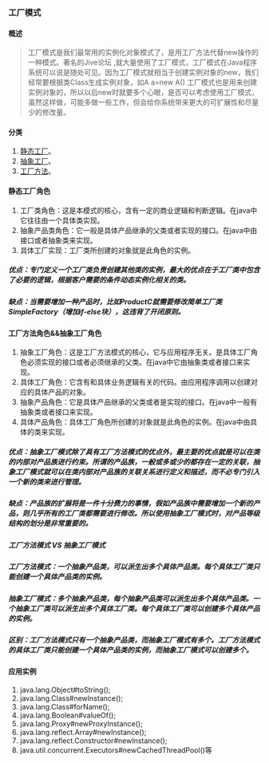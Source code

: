 ### 工厂模式
#### 概述
>工厂模式是我们最常用的实例化对象模式了，是用工厂方法代替new操作的一种模式。著名的Jive论坛 ,就大量使用了工厂模式，工厂模式在Java程序系统可以说是随处可见。因为工厂模式就相当于创建实例对象的new，我们经常要根据类Class生成实例对象，如A a=new A() 工厂模式也是用来创建实例对象的，所以以后new时就要多个心眼，是否可以考虑使用工厂模式，虽然这样做，可能多做一些工作，但会给你系统带来更大的可扩展性和尽量少的修改量。

#### 分类
1. [静态工厂](../src/factory/staticfactory/StaticFactoryTest.java)。
2. [抽象工厂](../src/factory/abstractfactory/AbstractFactoryTest.java)。
3. [工厂方法](../src/factory/methodfactory/MethodFactoryTest.java)。

#### 静态工厂角色
1. 工厂类角色：这是本模式的核心，含有一定的商业逻辑和判断逻辑。在java中它往往由一个具体类实现。
2. 抽象产品类角色：它一般是具体产品继承的父类或者实现的接口。在java中由接口或者抽象类来实现。
3. 具体工厂实现：工厂类所创建的对象就是此角色的实例。

##### 优点：专门定义一个工厂类负责创建其他类的实例，最大的优点在于工厂类中包含了必要的逻辑，根据客户需要的条件动态实例化相关的类。
##### 缺点：当需要增加一种产品时，比如ProductC就需要修改简单工厂类SimpleFactory（增加if-else块），这违背了开闭原则。

#### 工厂方法角色&&抽象工厂角色
1. 抽象工厂角色：这是工厂方法模式的核心，它与应用程序无关。是具体工厂角色必须实现的接口或者必须继承的父类。在java中它由抽象类或者接口来实现。
2. 具体工厂角色：它含有和具体业务逻辑有关的代码。由应用程序调用以创建对应的具体产品的对象。
3. 抽象产品角色：它是具体产品继承的父类或者是实现的接口。在java中一般有抽象类或者接口来实现。
4. 具体产品角色：具体工厂角色所创建的对象就是此角色的实例。在java中由具体的类来实现。

##### 优点：抽象工厂模式除了具有工厂方法模式的优点外，最主要的优点就是可以在类的内部对产品族进行约束。所谓的产品族，一般或多或少的都存在一定的关联，抽象工厂模式就可以在类内部对产品族的关联关系进行定义和描述，而不必专门引入一个新的类来进行管理。
##### 缺点：产品族的扩展将是一件十分费力的事情，假如产品族中需要增加一个新的产品，则几乎所有的工厂类都需要进行修改。所以使用抽象工厂模式时，对产品等级结构的划分是非常重要的。
 
##### 工厂方法模式 VS 抽象工厂模式
##### 工厂方法模式：一个抽象产品类，可以派生出多个具体产品类。每个具体工厂类只能创建一个具体产品类的实例。
##### 抽象工厂模式：多个抽象产品类，每个抽象产品类可以派生出多个具体产品类。一个抽象工厂类可以派生出多个具体工厂类。每个具体工厂类可以创建多个具体产品的实例。
##### 区别：工厂方法模式只有一个抽象产品类，而抽象工厂模式有多个。工厂方法模式的具体工厂类只能创建一个具体产品类的实例，而抽象工厂模式可以创建多个。
 
#### 应用实例
1. java.lang.Object#toString();
2. java.lang.Class#newInstance();
3. java.lang.Class#forName();
4. java.lang.Boolean#valueOf();
5. java.lang.Proxy#newProxyInstance();
6. java.lang.reflect.Array#newInstance();
7. java.lang.reflect.Constructor#newInstance();
8. java.util.concurrent.Executors#newCachedThreadPool()等
